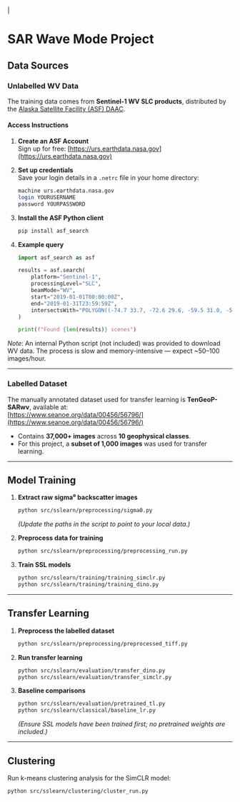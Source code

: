 |
  # SAR Wave Mode Project

  ## Data Sources

  ### Unlabelled WV Data
  The training data comes from **Sentinel-1 WV SLC products**, distributed by the [Alaska Satellite Facility (ASF) DAAC](https://asf.alaska.edu/).

  #### Access Instructions
  1. **Create an ASF Account**  
     Sign up for free: [https://urs.earthdata.nasa.gov](https://urs.earthdata.nasa.gov)

  2. **Set up credentials**  
     Save your login details in a `.netrc` file in your home directory:

     ```bash
     machine urs.earthdata.nasa.gov
     login YOURUSERNAME
     password YOURPASSWORD
     ```

  3. **Install the ASF Python client**
     ```bash
     pip install asf_search
     ```

  4. **Example query**
     ```python
     import asf_search as asf

     results = asf.search(
         platform="Sentinel-1",
         processingLevel="SLC",
         beamMode="WV",
         start="2019-01-01T00:00:00Z",
         end="2019-01-31T23:59:59Z",
         intersectsWith="POLYGON((-74.7 33.7, -72.6 29.6, -59.5 31.0, -57.4 42.2, -65.9 42.7, -74.7 33.7))"
     )

     print(f"Found {len(results)} scenes")
     ```

  *Note*: An internal Python script (not included) was provided to download WV data. The process is slow and memory-intensive — expect ~50–100 images/hour.

  ---

  ### Labelled Dataset
  The manually annotated dataset used for transfer learning is **TenGeoP-SARwv**, available at:  
   [https://www.seanoe.org/data/00456/56796/](https://www.seanoe.org/data/00456/56796/)  

  - Contains **37,000+ images** across **10 geophysical classes**.  
  - For this project, a **subset of 1,000 images** was used for transfer learning.

  ---

  ## Model Training

  1. **Extract raw sigma⁰ backscatter images**
     ```bash
     python src/sslearn/preprocessing/sigma0.py
     ```
     *(Update the paths in the script to point to your local data.)*

  2. **Preprocess data for training**
     ```bash
     python src/sslearn/preprocessing/preprocessing_run.py
     ```

  3. **Train SSL models**
     ```bash
     python src/sslearn/training/training_simclr.py
     python src/sslearn/training/training_dino.py
     ```

  ---

  ##  Transfer Learning

  1. **Preprocess the labelled dataset**
     ```bash
     python src/sslearn/preprocessing/preprocessed_tiff.py
     ```

  2. **Run transfer learning**
     ```bash
     python src/sslearn/evaluation/transfer_dino.py
     python src/sslearn/evaluation/transfer_simclr.py
     ```

  3. **Baseline comparisons**
     ```bash
     python src/sslearn/evaluation/pretrained_tl.py
     python src/sslearn/classical/baseline_lr.py
     ```
     *(Ensure SSL models have been trained first; no pretrained weights are included.)*

  ---

  ## Clustering

  Run k-means clustering analysis for the SimCLR model:
  ```bash
  python src/sslearn/clustering/cluster_run.py






